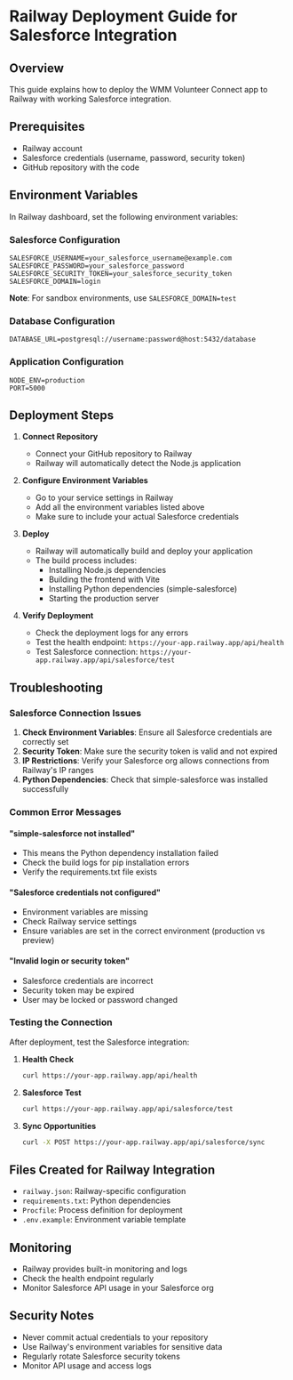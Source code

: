 # Railway Deployment Guide for Salesforce Integration

## Overview
This guide explains how to deploy the WMM Volunteer Connect app to Railway with working Salesforce integration.

## Prerequisites
- Railway account
- Salesforce credentials (username, password, security token)
- GitHub repository with the code

## Environment Variables

In Railway dashboard, set the following environment variables:

### Salesforce Configuration
```
SALESFORCE_USERNAME=your_salesforce_username@example.com
SALESFORCE_PASSWORD=your_salesforce_password
SALESFORCE_SECURITY_TOKEN=your_salesforce_security_token
SALESFORCE_DOMAIN=login
```

**Note**: For sandbox environments, use `SALESFORCE_DOMAIN=test`

### Database Configuration
```
DATABASE_URL=postgresql://username:password@host:5432/database
```

### Application Configuration
```
NODE_ENV=production
PORT=5000
```

## Deployment Steps

1. **Connect Repository**
   - Connect your GitHub repository to Railway
   - Railway will automatically detect the Node.js application

2. **Configure Environment Variables**
   - Go to your service settings in Railway
   - Add all the environment variables listed above
   - Make sure to include your actual Salesforce credentials

3. **Deploy**
   - Railway will automatically build and deploy your application
   - The build process includes:
     - Installing Node.js dependencies
     - Building the frontend with Vite
     - Installing Python dependencies (simple-salesforce)
     - Starting the production server

4. **Verify Deployment**
   - Check the deployment logs for any errors
   - Test the health endpoint: `https://your-app.railway.app/api/health`
   - Test Salesforce connection: `https://your-app.railway.app/api/salesforce/test`

## Troubleshooting

### Salesforce Connection Issues
1. **Check Environment Variables**: Ensure all Salesforce credentials are correctly set
2. **Security Token**: Make sure the security token is valid and not expired
3. **IP Restrictions**: Verify your Salesforce org allows connections from Railway's IP ranges
4. **Python Dependencies**: Check that simple-salesforce was installed successfully

### Common Error Messages

#### "simple-salesforce not installed"
- This means the Python dependency installation failed
- Check the build logs for pip installation errors
- Verify the requirements.txt file exists

#### "Salesforce credentials not configured"
- Environment variables are missing
- Check Railway service settings
- Ensure variables are set in the correct environment (production vs preview)

#### "Invalid login or security token"
- Salesforce credentials are incorrect
- Security token may be expired
- User may be locked or password changed

### Testing the Connection

After deployment, test the Salesforce integration:

1. **Health Check**
   ```bash
   curl https://your-app.railway.app/api/health
   ```

2. **Salesforce Test**
   ```bash
   curl https://your-app.railway.app/api/salesforce/test
   ```

3. **Sync Opportunities**
   ```bash
   curl -X POST https://your-app.railway.app/api/salesforce/sync
   ```

## Files Created for Railway Integration

- `railway.json`: Railway-specific configuration
- `requirements.txt`: Python dependencies
- `Procfile`: Process definition for deployment
- `.env.example`: Environment variable template

## Monitoring

- Railway provides built-in monitoring and logs
- Check the health endpoint regularly
- Monitor Salesforce API usage in your Salesforce org

## Security Notes

- Never commit actual credentials to your repository
- Use Railway's environment variables for sensitive data
- Regularly rotate Salesforce security tokens
- Monitor API usage and access logs
